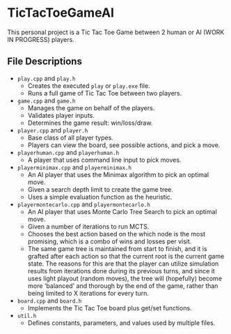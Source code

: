 # TicTacToeGameAI

This personal project is a Tic Tac Toe Game between 2 human or AI (WORK IN PROGRESS) players.

## File Descriptions
- ```play.cpp``` and ```play.h```
    - Creates the executed ```play``` or ```play.exe``` file.
    - Runs a full game of Tic Tac Toe between two players.
- ```game.cpp``` and ```game.h```
    - Manages the game on behalf of the players.
    - Validates player inputs.
    - Determines the game result: win/loss/draw.
- ```player.cpp``` and ```player.h```
    - Base class of all player types.
    - Players can view the board, see possible actions, and pick a move.
- ```playerhuman.cpp``` and ```playerhuman.h```
    - A player that uses command line input to pick moves.
- ```playerminimax.cpp``` and ```playerminimax.h```
    - An AI player that uses the Minimax algorithm to pick an optimal move.
    - Given a search depth limit to create the game tree.
    - Uses a simple evaluation function as the heuristic.
- ```playermontecarlo.cpp``` and ```playermontecarlo.h```
    - An AI player that uses Monte Carlo Tree Search to pick an optimal move.
    - Given a number of iterations to run MCTS.
    - Chooses the best action based on the which node is the most promising, which is a combo of wins and losses per visit.
    - The same game tree is maintained from start to finish, and it is grafted after each action so that the current root is the current game state.  The reasons for this are that the player can utilize simulation results from iterations done during its previous turns, and since it uses light playout (random moves), the tree will (hopefully) become more 'balanced' and thorough by the end of the game, rather than being limited to X iterations for every turn.
- ```board.cpp``` and ```board.h```
    - Implements the Tic Tac Toe board plus get/set functions.
- ```util.h```
    - Defines constants, parameters, and values used by multiple files.
